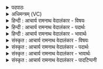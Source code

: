 <details><summary>पदपाठः</summary>

इ꣡न्द्रः꣢꣯। तु꣣राषा꣢ट्। मि꣣त्रः꣢। मि꣣। त्रः꣢। न। ज꣣घा꣡न꣢। वृ꣣त्र꣢म्। य꣡तिः꣢꣯। न। बि꣣भे꣡द꣢। ब꣣ल꣢म्। भृ꣡गुः꣢꣯। न। स꣣साहे꣢। श꣡त्रू꣢꣯न्। म꣡दे꣢꣯। सो꣡म꣢꣯स्य। ९५४।
</details>

<details><summary>अधिमन्त्रम् (VC)</summary>

- इन्द्रः
- पावकोऽग्निर्बार्हस्पत्यो वा, गृहपतियविष्ठौ सहसः पुत्रावन्यतरो वा
- बृहती
- मध्यमः
</details>

<details><summary>हिन्दी : आचार्य रामनाथ वेदालंकार - विषयः</summary>

अगले मन्त्र में जीवात्मा के कार्यों का वर्णन है।
</details>

<details><summary>हिन्दी : आचार्य रामनाथ वेदालंकार - पदार्थः</summary>

पदार्थान्वयभाषाः -  (इन्द्रः) मनुष्य का आत्मा (मित्रः न) सूर्य के समान (तुराषाट्) शीघ्रता के साथ विघ्नों को पराजित करता है, (यतिः न) संन्यासी के समान (वृत्रम्) पाप, दुर्व्यसन आदि को (जघान) नष्ट करता है, (भृगुः न) तपस्वी के समान (बलम्) आच्छादक अज्ञान को (बि भेद) छिन्न-भिन्न करता है और (सोमस्य) वीररस के (मदे) उत्साह में (शत्रून्) आन्तरिक तथा बाह्य शत्रुओं को (ससहे) परास्त करता है ॥३॥ यहाँ मालोपमा अलङ्कार है ॥३॥
</details>

<details><summary>हिन्दी : आचार्य रामनाथ वेदालंकार - भावार्थः</summary>

भावार्थभाषाः -  वीररस के मद में मनुष्य का आत्मा सब अज्ञान, विघ्न, पाप आदियों को पराजित करने में समर्थ हो जाता है ॥३॥ इस खण्ड में परमात्मा और जीवात्मा के विषय का वर्णन होने से इस खण्ड की पूर्व खण्ड के साथ सङ्गति जाननी चाहिए ॥ पञ्चम अध्याय में सप्तम खण्ड समाप्त ॥ पञ्चम अध्याय समाप्त ॥ तृतीय प्रपाठक में प्रथम अर्ध समाप्त ॥
</details>

<details><summary>संस्कृत : आचार्य रामनाथ वेदालंकार - विषयः</summary>

अथ जीवात्मनः कार्याणि वर्ण्यन्ते।
</details>

<details><summary>संस्कृत : आचार्य रामनाथ वेदालंकार - पदार्थः</summary>

पदार्थान्वयभाषाः -  (इन्द्रः) मनुष्यस्यात्मा (मित्रः न) सूर्यः इव (तुराषाट्) सत्वरं विघ्नानां पराजेता भवति। [छन्दसि सहः अ० ३।२।६३ इति सहेर्ण्विः प्रत्ययः। ‘सहेः साढः सः।’ अ० ८।३।५६ इति षत्वम्। तूरं तुर्णं सहते अभिभवति विघ्नादीनिति तुराषाट्।] (यतिः न) संन्यासी इव (वृत्रं) पापदुर्व्यसनादिकं (जघान) हन्ति। (भृगुः न) तपस्वी इव। [भृज्जति तपसा शरीरमिति भृगुः। भ्रस्ज पाके धातोः ‘प्रथिम्रदिभ्रस्जां सम्प्रसारणं सलोपश्च उ० १।२८’ इति कुः प्रत्ययो धातोः सकारस्य लोपश्च] (बलम्) आच्छादकम् अज्ञानम्। [बल संवरणे।] (बिभेद) भिनत्ति। अपि च (सोमस्य) वीररसस्य (मदे) उत्साहे (शत्रून्) आन्तरान् बाह्यांश्च रिपून् (ससहे) अभिभवति। [जघान, बिभेद, ससाहे इति सर्वत्र वर्तमानेऽर्थे लिट्] ॥३॥ अत्र मालोपमालङ्कारः ॥३॥
</details>

<details><summary>संस्कृत : आचार्य रामनाथ वेदालंकार - भावार्थः</summary>

भावार्थभाषाः -  वीररसस्य मदे मनुष्यस्यात्मा निखिलान्यज्ञानविघ्नपापादीनि पराजेतुं प्रभवति ॥३॥ अस्मिन् खण्डे परमात्मजीवात्मनोर्विषयस्य वर्णनादेतत्खण्डस्य पूर्वखण्डेन संगतिर्वेद्या ॥
</details>

<details><summary>संस्कृत : आचार्य रामनाथ वेदालंकार - पादटिप्पनी</summary>

टिप्पणी:   १. अथ० २।५।३, ‘इन्द्र॑स्तुरा॒षाण्मि॒त्रो वृ॒त्रं यो ज॒घान य॒तीर्न’ इति पूर्वार्धपाठः, उत्तरार्धे ‘ससाहे’ इत्यत्र ‘स॑सहे॒’।
</details>